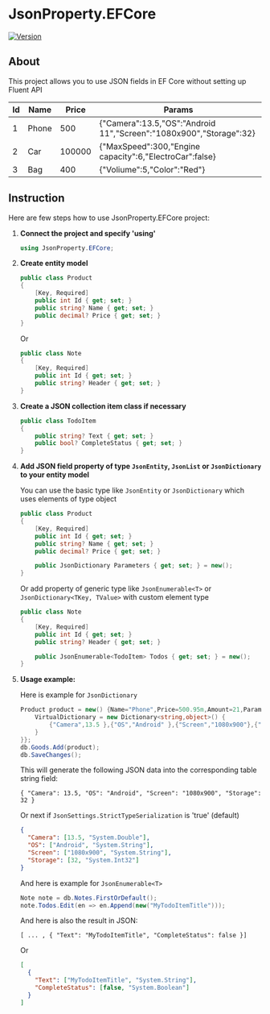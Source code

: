 # JsonProperty.EFCore

[![Version](https://img.shields.io/nuget/vpre/JsonProperty.EFCore.svg)](https://www.nuget.org/packages/JsonProperty.EFCore)

## About

This project allows you to use JSON fields in EF Core without setting up Fluent API

| Id  | Name  | Price  | Params                                                             |
| --- | ----- | ------ | ------------------------------------------------------------------ |
| 1   | Phone | 500    | {"Camera":13.5,"OS":"Android 11","Screen":"1080x900","Storage":32} |
| 2   | Car   | 100000 | {"MaxSpeed":300,"Engine capacity":6,"ElectroCar":false}            |
| 3   | Bag   | 400    | {"Voliume":5,"Color":"Red"}                                        |

## Instruction

Here are few steps how to use JsonProperty.EFCore project:

1. **Connect the project and specify 'using'**

   ```cs
   using JsonProperty.EFCore;
   ```

1. **Create entity model**

   ```cs
   public class Product
   {
       [Key, Required]
       public int Id { get; set; }
       public string? Name { get; set; }
       public decimal? Price { get; set; }
   }
   ```

   Or

   ```cs
   public class Note
   {
       [Key, Required]
       public int Id { get; set; }
       public string? Header { get; set; }
   }
   ```

1. **Create a JSON collection item class if necessary**

   ```cs
   public class TodoItem
   {
       public string? Text { get; set; }
       public bool? CompleteStatus { get; set; }
   }
   ```

1. **Add JSON field property of type `JsonEntity`, `JsonList` or `JsonDictionary` to your entity model**

   You can use the basic type like `JsonEntity` or `JsonDictionary` which uses elements of type object

   ```cs
   public class Product
   {
       [Key, Required]
       public int Id { get; set; }
       public string? Name { get; set; }
       public decimal? Price { get; set; }

       public JsonDictionary Parameters { get; set; } = new();
   }
   ```

   Or add property of generic type like `JsonEnumerable<T>` or `JsonDictionary<TKey, TValue>` with custom element type

   ```cs
   public class Note
   {
       [Key, Required]
       public int Id { get; set; }
       public string? Header { get; set; }

       public JsonEnumerable<TodoItem> Todos { get; set; } = new();
   }
   ```

1. **Usage example:**

   Here is example for `JsonDictionary`

   ```cs
   Product product = new() {Name="Phone",Price=500.95m,Amount=21,Parameters={
       VirtualDictionary = new Dictionary<string,object>() {
           {"Camera",13.5 },{"OS","Android" },{"Screen","1080x900"},{"Storage",32}
       }
   }};
   db.Goods.Add(product);
   db.SaveChanges();
   ```

   This will generate the following JSON data into the corresponding table string field:

   ```
   { "Camera": 13.5, "OS": "Android", "Screen": "1080x900", "Storage": 32 }
   ```

   Or next if `JsonSettings.StrictTypeSerialization` is 'true' (default)

   ```json
   {
     "Camera": [13.5, "System.Double"],
     "OS": ["Android", "System.String"],
     "Screen": ["1080x900", "System.String"],
     "Storage": [32, "System.Int32"]
   }
   ```

   And here is example for `JsonEnumerable<T>`

   ```cs
   Note note = db.Notes.FirstOrDefault();
   note.Todos.Edit(en => en.Append(new("MyTodoItemTitle")));
   ```

   And here is also the result in JSON:

   ```
   [ ... , { "Text": "MyTodoItemTitle", "CompleteStatus": false }]
   ```

   Or

   ```json
   [
     {
       "Text": ["MyTodoItemTitle", "System.String"],
       "CompleteStatus": [false, "System.Boolean"]
     }
   ]
   ```
